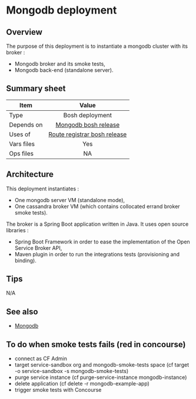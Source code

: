 # Mongodb deployment

## Overview

The purpose of this deployment is to instantiate a mongodb cluster with its broker : 
* Mongodb broker and its smoke tests,
* Mongodb back-end (standalone server).

## Summary sheet

| Item | Value |
| -- | :--: |
| Type | Bosh deployment |
| Depends on | [Mongodb bosh release](https://github.com/orange-cloudfoundry/mongodb-boshrelease) |
| Uses of | [Route registrar bosh release](https://github.com/cloudfoundry/route-registrar) |
| Vars files | Yes |
| Ops files | NA |

## Architecture

This deployment instantiates : 
* One mongodb server VM (standalone mode),
* One cassandra broker VM (which contains collocated errand broker smoke tests).

The broker is a Spring Boot application written in Java. It uses open source libraries : 
* Spring Boot Framework in order to ease the implementation of the Open Service Broker API,
* Maven plugin in order to run the integrations tests (provisioning and binding).

## Tips

N/A

## See also

* [Mongodb](https://www.mongodb.com/)

## To do when smoke tests fails (red in concourse)
* connect as CF Admin
* target service-sandbox org and mongodb-smoke-tests space (cf target -o service-sandbox -s mongodb-smoke-tests)
* purge service instance (cf purge-service-instance mongodb-instance)
* delete application (cf delete -r mongodb-example-app)
* trigger smoke tests with Concourse 